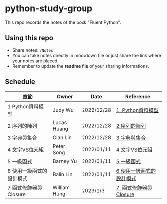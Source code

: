 # python-study-group
This repo records the notes of the book "Fluent Python".

## Using this repo
- Share notes: `/Notes`
- You can take notes directly in mockdown file or just share the link where your notes are placed.
- Remember to update the **readme file** of your sharing informations.

## Schedule

| 章節                     | Owner        | Date       | Reference                                                        |
| ------------------------ | ------------ | ---------- | ---------------------------------------------------------------- |
| 1 Python資料模型         | Judy Wu      | 2022/12/28 | [1. Python資料模型](Notes/1.%20Python資料模型.md)                |
| 2 序列的陣列             | Lucas Huang  | 2022/12/28 | [2 序列的陣列](Notes/2.%20序列的陣列.md)                         |
| 3 字典與集合             | Cian Lin     | 2022/12/28 | [3 字典與集合](Notes/3.%20字典與集合.md)                         |
| 4 文字VS位元組           | Peter Song   | 2022/01/11 | [4 文字VS位元組](Notes/4.%20文字VS位元組.md)                     |
| 5 一級函式               | Barney Yu    | 2022/01/11 | [5 一級函式](Notes/5.%20一級函式.md)                             |
| 6 使用一級函式的設計模式 | Balin Lin    | 2022/01/11 | [6 使用一級函式的設計模式](Notes/6.%20使用一級函式的設計模式.md) |
| 7 函式修飾器與Closure    | William Hung | 2023/1/3   | [7. 函式修飾器與Closure](Notes/7.%20函式修飾器與Closure.md) |
